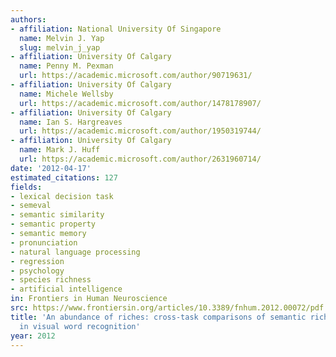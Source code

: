 ```yaml
---
authors:
- affiliation: National University Of Singapore
  name: Melvin J. Yap
  slug: melvin_j_yap
- affiliation: University Of Calgary
  name: Penny M. Pexman
  url: https://academic.microsoft.com/author/90719631/
- affiliation: University Of Calgary
  name: Michele Wellsby
  url: https://academic.microsoft.com/author/1478178907/
- affiliation: University Of Calgary
  name: Ian S. Hargreaves
  url: https://academic.microsoft.com/author/1950319744/
- affiliation: University Of Calgary
  name: Mark J. Huff
  url: https://academic.microsoft.com/author/2631960714/
date: '2012-04-17'
estimated_citations: 127
fields:
- lexical decision task
- semeval
- semantic similarity
- semantic property
- semantic memory
- pronunciation
- natural language processing
- regression
- psychology
- species richness
- artificial intelligence
in: Frontiers in Human Neuroscience
src: https://www.frontiersin.org/articles/10.3389/fnhum.2012.00072/pdf
title: 'An abundance of riches: cross-task comparisons of semantic richness effects
  in visual word recognition'
year: 2012
---
```

